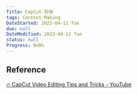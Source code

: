 ```yaml
---
Title: CapCut-剪映
tags: Content-Making
DateStarted: 2023-04-11 Tue
due: null
DateModified: 2023-04-11 Tue
status: null
Progress: NaN%
---
```


## Reference

[🔥 CapCut Video Editing Tips and Tricks - YouTube](https://www.youtube.com/watch?v=Tder3Cl2fkM)
